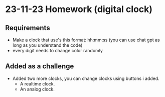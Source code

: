 # 23-11-23 Homework (digital clock)
## Requirements
- Make a clock that use's this format: hh:mm:ss (you can use chat gpt as long as you understand the code)
- every digit needs to change color randomly 

## Added as a challenge 
- Added two more clocks, you can change clocks using buttons i added.
    - A realtime clock.
    - An analog clock.